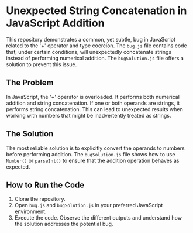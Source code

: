 # Unexpected String Concatenation in JavaScript Addition

This repository demonstrates a common, yet subtle, bug in JavaScript related to the '+' operator and type coercion.  The `bug.js` file contains code that, under certain conditions, will unexpectedly concatenate strings instead of performing numerical addition. The `bugSolution.js` file offers a solution to prevent this issue.

## The Problem

In JavaScript, the '+' operator is overloaded. It performs both numerical addition and string concatenation.  If one or both operands are strings, it performs string concatenation. This can lead to unexpected results when working with numbers that might be inadvertently treated as strings.

## The Solution

The most reliable solution is to explicitly convert the operands to numbers before performing addition.  The `bugSolution.js` file shows how to use `Number()` or `parseInt()` to ensure that the addition operation behaves as expected.

## How to Run the Code

1. Clone the repository.
2. Open `bug.js` and `bugSolution.js` in your preferred JavaScript environment.
3. Execute the code. Observe the different outputs and understand how the solution addresses the potential bug.